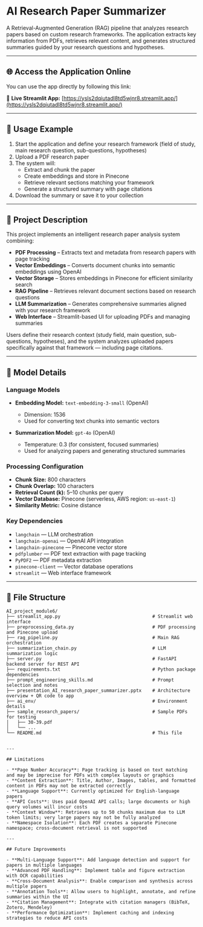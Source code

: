 # AI Research Paper Summarizer

A Retrieval-Augmented Generation (RAG) pipeline that analyzes research papers based on custom research frameworks. The application extracts key information from PDFs, retrieves relevant content, and generates structured summaries guided by your research questions and hypotheses.

---

## 🌐 Access the Application Online

You can use the app directly by following this link:

🔗 **Live Streamlit App:** [https://ysls2dqiutadl8td5wjnr8.streamlit.app/](https://ysls2dqiutadl8td5wjnr8.streamlit.app/)

---

## 🚀 Usage Example

1. Start the application and define your research framework (field of study, main research question, sub-questions, hypotheses)
2. Upload a PDF research paper
3. The system will:
   - Extract and chunk the paper  
   - Create embeddings and store in Pinecone  
   - Retrieve relevant sections matching your framework  
   - Generate a structured summary with page citations  
4. Download the summary or save it to your collection

---

## 🧠 Project Description

This project implements an intelligent research paper analysis system combining:

- **PDF Processing** – Extracts text and metadata from research papers with page tracking  
- **Vector Embeddings** – Converts document chunks into semantic embeddings using OpenAI  
- **Vector Storage** – Stores embeddings in Pinecone for efficient similarity search  
- **RAG Pipeline** – Retrieves relevant document sections based on research questions  
- **LLM Summarization** – Generates comprehensive summaries aligned with your research framework  
- **Web Interface** – Streamlit-based UI for uploading PDFs and managing summaries  

Users define their research context (study field, main question, sub-questions, hypotheses), and the system analyzes uploaded papers specifically against that framework — including page citations.

---

## 🧩 Model Details

### Language Models

- **Embedding Model:** `text-embedding-3-small` (OpenAI)  
  - Dimension: 1536  
  - Used for converting text chunks into semantic vectors  

- **Summarization Model:** `gpt-4o` (OpenAI)  
  - Temperature: 0.3 (for consistent, focused summaries)  
  - Used for analyzing papers and generating structured summaries  

### Processing Configuration

- **Chunk Size:** 800 characters  
- **Chunk Overlap:** 100 characters  
- **Retrieval Count (k):** 5–10 chunks per query  
- **Vector Database:** Pinecone (serverless, AWS region: `us-east-1`)  
- **Similarity Metric:** Cosine distance  

### Key Dependencies

- `langchain` — LLM orchestration  
- `langchain-openai` — OpenAI API integration  
- `langchain-pinecone` — Pinecone vector store  
- `pdfplumber` — PDF text extraction with page tracking  
- `PyPDF2` — PDF metadata extraction  
- `pinecone-client` — Vector database operations  
- `streamlit` — Web interface framework  

---

## 📁 File Structure

```plaintext
AI_project_module6/
├── streamlit_app.py                                  # Streamlit web interface
├── preprocessing_data.py                             # PDF processing and Pinecone upload
├── rag_pipeline.py                                   # Main RAG orchestration
├── summarization_chain.py                            # LLM summarization logic
├── server.py                                         # FastAPI backend server for REST API
├── requirements.txt                                  # Python package dependencies
├── prompt_engineering_skills.md                      # Prompt selection and notes
├── presentation_AI_research_paper_summarizer.pptx    # Architecture overview + QR code to app
├── ai_env/                                           # Environment details
├── sample_research_papers/                           # Sample PDFs for testing
│   ├── 30-39.pdf
│   └── ...
└── README.md                                         # This file


---

## Limitations

- **Page Number Accuracy**: Page tracking is based on text matching and may be imprecise for PDFs with complex layouts or graphics
- **Content Extraction**: Title, Author, Images, tables, and formatted content in PDFs may not be extracted correctly
- **Language Support**: Currently optimized for English-language papers
- **API Costs**: Uses paid OpenAI API calls; large documents or high query volumes will incur costs
- **Context Window**: Retrieves up to 50 chunks maximum due to LLM token limits; very large papers may not be fully analyzed
- **Namespace Isolation**: Each PDF creates a separate Pinecone namespace; cross-document retrieval is not supported

---

## Future Improvements

- **Multi-Language Support**: Add language detection and support for papers in multiple languages
- **Advanced PDF Handling**: Implement table and figure extraction with OCR capabilities
- **Cross-Document Analysis**: Enable comparison and synthesis across multiple papers
- **Annotation Tools**: Allow users to highlight, annotate, and refine summaries within the UI
- **Citation Management**: Integrate with citation managers (BibTeX, Zotero, Mendeley)
- **Performance Optimization**: Implement caching and indexing strategies to reduce API costs